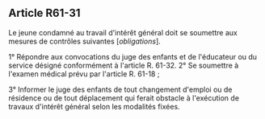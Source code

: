 Article R61-31
----
Le jeune condamné au travail d'intérêt général doit se soumettre aux mesures de
contrôles suivantes [*obligations*].

1° Répondre aux convocations du juge des enfants et de l'éducateur ou du service
désigné conformément à l'article R. 61-32. 2° Se soumettre à l'examen médical
prévu par l'article R. 61-18 ;

3° Informer le juge des enfants de tout changement d'emploi ou de résidence ou
de tout déplacement qui ferait obstacle à l'exécution de travaux d'intérêt
général selon les modalités fixées.
